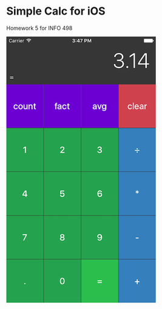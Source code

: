 Simple Calc for iOS
===================
Homework 5 for INFO 498

![screenshot](/screenshot.png?raw=true)
